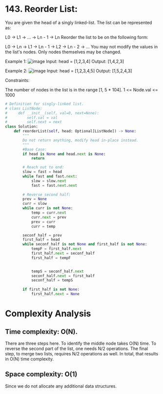 # 143. Reorder List:

You are given the head of a singly linked-list. The list can be represented as:

L0 → L1 → … → Ln - 1 → Ln
Reorder the list to be on the following form:

L0 → Ln → L1 → Ln - 1 → L2 → Ln - 2 → …
You may not modify the values in the list's nodes. Only nodes themselves may be changed.


Example 1:
![image](https://user-images.githubusercontent.com/35987583/154799157-afc04721-999c-44bc-930e-865ef27292e6.png)
Input: head = [1,2,3,4]
Output: [1,4,2,3]

Example 2:
![image](https://user-images.githubusercontent.com/35987583/154799159-6645e591-e26a-4334-9ea5-f653e27d211c.png)
Input: head = [1,2,3,4,5]
Output: [1,5,2,4,3]
 

Constraints:

The number of nodes in the list is in the range [1, 5 * 104].
1 <= Node.val <= 1000

```python
# Definition for singly-linked list.
# class ListNode:
#     def __init__(self, val=0, next=None):
#         self.val = val
#         self.next = next
class Solution:
    def reorderList(self, head: Optional[ListNode]) -> None:
        """
        Do not return anything, modify head in-place instead.
        """
        #Base Case:
        if head is None and head.next is None:
            return 

        # Reach out to end:
        slow = fast = head
        while fast and fast.next:
            slow = slow.next
            fast = fast.next.next
    
        # Reverse second half:
        prev = None
        curr = slow
        while curr is not None:
            temp = curr.next
            curr.next = prev
            prev = curr
            curr = temp

        seconf_half = prev
        first_half = head
        while seconf_half is not None and first_half is not None:
            tempF = first_half.next
            first_half.next = seconf_half
            first_half = tempF

            
            tempS = seconf_half.next
            seconf_half.next = first_half
            seconf_half = tempS
            
        if first_half is not None:
            first_half.next = None
```

# Complexity Analysis

## Time complexity: O(N). 
There are three steps here. To identify the middle node takes O(N) time. To reverse the second part of the list, one needs N/2 operations. The final step, to merge two lists, requires N/2 operations as well. In total, that results in O(N) time complexity.

## Space complexity: O(1)
Since we do not allocate any additional data structures.

